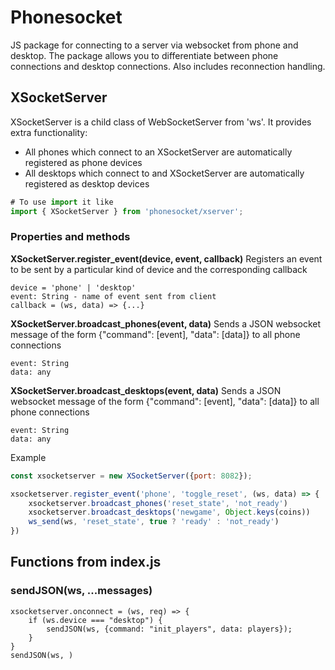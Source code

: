 # Phonesocket
JS package for connecting to a server via websocket from phone and desktop.
The package allows you to differentiate between phone connections and desktop connections.
Also includes reconnection handling.

## XSocketServer
XSocketServer is a child class of WebSocketServer from 'ws'.
It provides extra functionality:

- All phones which connect to an XSocketServer are automatically registered as phone devices
- All desktops which connect to and XSocketServer are automatically registered as desktop devices

``` js
# To use import it like
import { XSocketServer } from 'phonesocket/xserver';
```

### Properties and methods
**XSocketServer.register_event(device, event, callback)**
Registers an event to be sent by a particular kind of device and the corresponding callback
```
device = 'phone' | 'desktop'
event: String - name of event sent from client
callback = (ws, data) => {...}
```
**XSocketServer.broadcast_phones(event, data)**
Sends a JSON websocket message of the form {"command": [event], "data": [data]} to all phone connections
```
event: String
data: any
```
**XSocketServer.broadcast_desktops(event, data)**
Sends a JSON websocket message of the form {"command": [event], "data": [data]} to all phone connections
```
event: String
data: any
```
Example
``` js
const xsocketserver = new XSocketServer({port: 8082});

xsocketserver.register_event('phone', 'toggle_reset', (ws, data) => {
    xsocketserver.broadcast_phones('reset_state', 'not_ready')
    xsocketserver.broadcast_desktops('newgame', Object.keys(coins))
    ws_send(ws, 'reset_state', true ? 'ready' : 'not_ready')
})
```


## Functions from index.js

### sendJSON(ws, ...messages)
```
xsocketserver.onconnect = (ws, req) => {
    if (ws.device === "desktop") {
        sendJSON(ws, {command: "init_players", data: players});
    }
}
sendJSON(ws, )
```